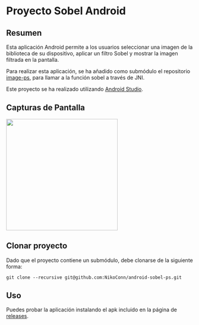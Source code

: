 # Proyecto Sobel Android

## Resumen
Esta aplicación Android permite a los usuarios seleccionar una imagen de la biblioteca de su dispositivo, aplicar un filtro Sobel y mostrar la imagen filtrada en la pantalla.

Para realizar esta aplicación, se ha añadido como submódulo el repositorio [image-ps](https://github.com/NikoConn/image-ps), para llamar a la función sobel a través de JNI.

Este proyecto se ha realizado utilizando [Android Studio](https://developer.android.com/studio).

## Capturas de Pantalla
<img src="https://github.com/NikoConn/android-sobel-ps/assets/36891809/483a2abb-1cfe-4b4f-87f5-dd711990b559" width=300>

## Clonar proyecto
Dado que el proyecto contiene un submódulo, debe clonarse de la siguiente forma:

```
git clone --recursive git@github.com:NikoConn/android-sobel-ps.git
```

## Uso
Puedes probar la aplicación instalando el apk incluido en la página de [releases](https://github.com/NikoConn/android-sobel-ps/releases/tag/v0.1).
